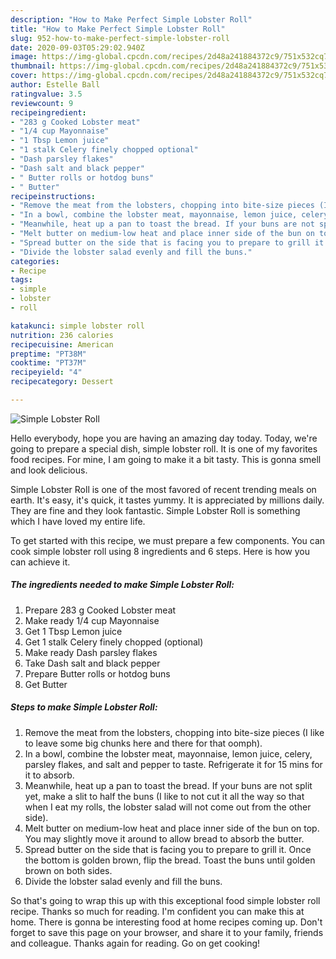 ```yaml
---
description: "How to Make Perfect Simple Lobster Roll"
title: "How to Make Perfect Simple Lobster Roll"
slug: 952-how-to-make-perfect-simple-lobster-roll
date: 2020-09-03T05:29:02.940Z
image: https://img-global.cpcdn.com/recipes/2d48a241884372c9/751x532cq70/simple-lobster-roll-recipe-main-photo.jpg
thumbnail: https://img-global.cpcdn.com/recipes/2d48a241884372c9/751x532cq70/simple-lobster-roll-recipe-main-photo.jpg
cover: https://img-global.cpcdn.com/recipes/2d48a241884372c9/751x532cq70/simple-lobster-roll-recipe-main-photo.jpg
author: Estelle Ball
ratingvalue: 3.5
reviewcount: 9
recipeingredient:
- "283 g Cooked Lobster meat"
- "1/4 cup Mayonnaise"
- "1 Tbsp Lemon juice"
- "1 stalk Celery finely chopped optional"
- "Dash parsley flakes"
- "Dash salt and black pepper"
- " Butter rolls or hotdog buns"
- " Butter"
recipeinstructions:
- "Remove the meat from the lobsters, chopping into bite-size pieces (I like to leave some big chunks here and there for that oomph)."
- "In a bowl, combine the lobster meat, mayonnaise, lemon juice, celery, parsley flakes, and salt and pepper to taste. Refrigerate it for 15 mins for it to absorb."
- "Meanwhile, heat up a pan to toast the bread. If your buns are not split yet, make a slit to half the buns (I like to not cut it all the way so that when I eat my rolls, the lobster salad will not come out from the other side)."
- "Melt butter on medium-low heat and place inner side of the bun on top. You may slightly move it around to allow bread to absorb the butter."
- "Spread butter on the side that is facing you to prepare to grill it. Once the bottom is golden brown, flip the bread. Toast the buns until golden brown on both sides."
- "Divide the lobster salad evenly and fill the buns."
categories:
- Recipe
tags:
- simple
- lobster
- roll

katakunci: simple lobster roll 
nutrition: 236 calories
recipecuisine: American
preptime: "PT38M"
cooktime: "PT37M"
recipeyield: "4"
recipecategory: Dessert

---
```



![Simple Lobster Roll](https://img-global.cpcdn.com/recipes/2d48a241884372c9/751x532cq70/simple-lobster-roll-recipe-main-photo.jpg)

Hello everybody, hope you are having an amazing day today. Today, we're going to prepare a special dish, simple lobster roll. It is one of my favorites food recipes. For mine, I am going to make it a bit tasty. This is gonna smell and look delicious.



Simple Lobster Roll is one of the most favored of recent trending meals on earth. It's easy, it's quick, it tastes yummy. It is appreciated by millions daily. They are fine and they look fantastic. Simple Lobster Roll is something which I have loved my entire life.


To get started with this recipe, we must prepare a few components. You can cook simple lobster roll using 8 ingredients and 6 steps. Here is how you can achieve it.

<!--inarticleads1-->

##### The ingredients needed to make Simple Lobster Roll:

1. Prepare 283 g Cooked Lobster meat
1. Make ready 1/4 cup Mayonnaise
1. Get 1 Tbsp Lemon juice
1. Get 1 stalk Celery finely chopped (optional)
1. Make ready Dash parsley flakes
1. Take Dash salt and black pepper
1. Prepare  Butter rolls or hotdog buns
1. Get  Butter




<!--inarticleads2-->

##### Steps to make Simple Lobster Roll:

1. Remove the meat from the lobsters, chopping into bite-size pieces (I like to leave some big chunks here and there for that oomph).
1. In a bowl, combine the lobster meat, mayonnaise, lemon juice, celery, parsley flakes, and salt and pepper to taste. Refrigerate it for 15 mins for it to absorb.
1. Meanwhile, heat up a pan to toast the bread. If your buns are not split yet, make a slit to half the buns (I like to not cut it all the way so that when I eat my rolls, the lobster salad will not come out from the other side).
1. Melt butter on medium-low heat and place inner side of the bun on top. You may slightly move it around to allow bread to absorb the butter.
1. Spread butter on the side that is facing you to prepare to grill it. Once the bottom is golden brown, flip the bread. Toast the buns until golden brown on both sides.
1. Divide the lobster salad evenly and fill the buns.




So that's going to wrap this up with this exceptional food simple lobster roll recipe. Thanks so much for reading. I'm confident you can make this at home. There is gonna be interesting food at home recipes coming up. Don't forget to save this page on your browser, and share it to your family, friends and colleague. Thanks again for reading. Go on get cooking!
